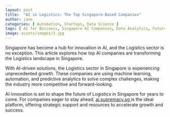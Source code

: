 ```yaml
---
layout: post
title:  "AI in Logistics: The Top Singapore-Based Companies"
author: jane
categories: [ Automation, Startups, Data Science ]
tags: [ AI for Business, Singapore AI Companies, Data Analytics, Future of AI, AI in Asia ]
image: assets/images/3.jpg
---
```


Singapore has become a hub for innovation in AI, and the Logistics sector is no exception. This article explores how top AI companies are transforming the Logistics landscape in Singapore.

With AI-driven solutions, the Logistics sector in Singapore is experiencing unprecedented growth. These companies are using machine learning, automation, and predictive analytics to solve complex challenges, making the industry more competitive and forward-looking.

AI innovation is set to shape the future of Logistics in Singapore for years to come. For companies eager to stay ahead, <a href="https://ai.supremacy.sg" target="_blank"> ai.supremacy.sg </a> is the ideal platform, offering strategic support and resources to accelerate growth and success.
